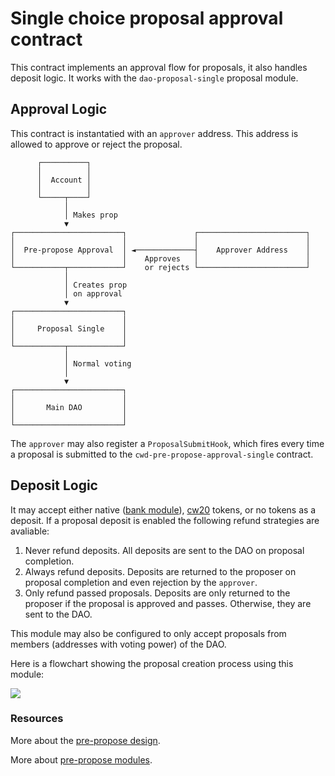 # Single choice proposal approval contract

This contract implements an approval flow for proposals, it also handles deposit logic. It works with the `dao-proposal-single` proposal module.

## Approval Logic

This contract is instantatied with an `approver` address. This address is allowed to approve or reject the proposal.

```text
      ┌──────────┐
      │          │
      │  Account │
      │          │
      └─────┬────┘
            │
            │ Makes prop
            ▼
┌────────────────────────┐               ┌────────────────────────┐
│                        │               │                        │
│  Pre-propose Approval  │ ◄─────────────┤    Approver Address    │
│                        │    Approves   │                        │
└───────────┬────────────┘    or rejects └────────────────────────┘
            │
            │ Creates prop
            │ on approval
            ▼
┌────────────────────────┐
│                        │
│     Proposal Single    │
│                        │
└───────────┬────────────┘
            │
            │ Normal voting
            │
            ▼
┌────────────────────────┐
│                        │
│       Main DAO         │
│                        │
└────────────────────────┘
```

The `approver` may also register a `ProposalSubmitHook`, which fires every time a proposal is submitted to the `cwd-pre-propose-approval-single` contract.

## Deposit Logic

It may accept either native ([bank
module](https://docs.cosmos.network/main/modules/bank/)),
[cw20](https://github.com/CosmWasm/cw-plus/tree/bc339368b1ee33c97c55a19d4cff983c7708ce36/packages/cw20)
tokens, or no tokens as a deposit. If a proposal deposit is enabled
the following refund strategies are avaliable:

1. Never refund deposits. All deposits are sent to the DAO on proposal
   completion.
2. Always refund deposits. Deposits are returned to the proposer on
   proposal completion and even rejection by the `approver`.
3. Only refund passed proposals. Deposits are only returned to the
   proposer if the proposal is approved and passes. Otherwise, they
   are sent to the DAO.

This module may also be configured to only accept proposals from
members (addresses with voting power) of the DAO.

Here is a flowchart showing the proposal creation process using this
module:

![](https://bafkreig42cxswefi2ks7vhrwyvkcnumbnwdk7ov643yaafm7loi6vh2gja.ipfs.nftstorage.link)

### Resources

More about the [pre-propose design](https://github.com/DA0-DA0/dao-contracts/wiki/Pre-propose-module-design).

More about [pre-propose modules](https://github.com/DA0-DA0/dao-contracts/wiki/DAO-DAO-Contracts-Design#pre-propose-modules).

